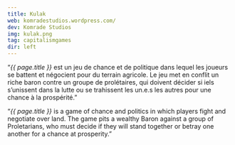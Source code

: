 ```yaml
---
title: Kulak
web: komradestudios.wordpress.com/
dev: Komrade Studios
img: kulak.png
tag: capitalismgames
dir: left
---
```

“*{{ page.title }}* est un jeu de chance et de politique dans lequel les joueurs se battent et négocient pour du terrain agricole. Le jeu met en conflit un riche baron contre un groupe de prolétaires, qui doivent décider si iels s’unissent dans la lutte ou se trahissent les un.e.s les autres pour une chance à la prospérité.”

“*{{ page.title }}* is a game of chance and politics in which players fight and negotiate over land. The game pits a wealthy Baron against a group of Proletarians, who must decide if they will stand together or betray one another for a chance at prosperity.”

